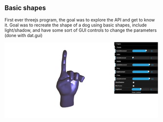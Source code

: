 ## Basic shapes

First ever threejs program, the goal was to explore the API and get to know it. Goal was to recreate the shape of a dog using basic shapes, include light/shadow, and have some sort of GUI controls to change the parameters (done with dat.gui)

![](https://github.com/danielbairamian/Threejs-Animations/blob/master/GifsAndSS/Soft.png)
